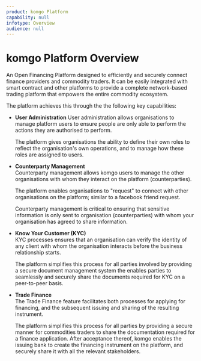```yaml
---
product: komgo Platform
capability: null
infotype: Overview
audience: null
---
```



# komgo Platform Overview


An Open Financing Platform designed to efficiently and securely connect finance providers and commodity traders. It can be easily integrated with smart contract and other platforms to provide a complete network-based trading platform that empowers the entire commodity ecosystem.


The platform achieves this through the the following key capabilities:


* **User Administration**
  User administration allows organisations to manage platform users to ensure people are only able to perform the actions they are authorised to perform.  


  The platform gives organisations the ability to define their own roles to reflect the organisation's own operations, and to manage how these roles are assigned to users.


* **Counterparty Management**  
  Counterparty management allows komgo users to manage the other organisations with whom they interact on the platform \(counterparties\).
    
  The platform enables organisations to "request" to connect with other organisations on the platform; similar to a facebook friend request.
  
  
  Counterparty management is critical to ensuring that sensitive information is only sent to organisation \(counterparties\) with whom your organisation has agreed to share information.


* **Know Your Customer \(KYC\)**  
  KYC processes ensures that an organisation can verify the identity of any client with whom the organisation interacts before the business relationship starts.


  The platform simplifies this process for all parties involved by providing a secure document management system the enables parties to seamlessly and securely share the documents required for KYC on a peer-to-peer basis.


* **Trade Finance**  
  The Trade Finance feature facilitates both processes for applying for financing, and the subsequent issuing and sharing of the resulting instrument.  


  The platform simplifies this process for all parties by providing a secure manner for commodities traders to share the documentation required for a finance application. After acceptance thereof, komgo enables the issuing bank to create the financing instrument on the platform, and securely share it with all the relevant stakeholders.


